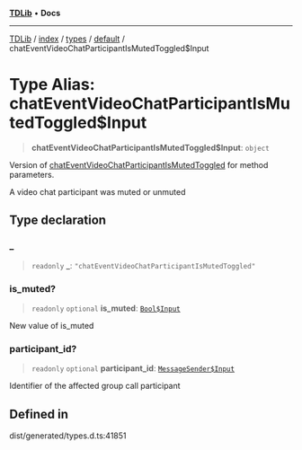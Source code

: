 [**TDLib**](../../../../../../README.md) • **Docs**

***

[TDLib](../../../../../../modules.md) / [index](../../../../../README.md) / [types](../../../README.md) / [default](../README.md) / chatEventVideoChatParticipantIsMutedToggled$Input

# Type Alias: chatEventVideoChatParticipantIsMutedToggled$Input

> **chatEventVideoChatParticipantIsMutedToggled$Input**: `object`

Version of [chatEventVideoChatParticipantIsMutedToggled](chatEventVideoChatParticipantIsMutedToggled.md) for method parameters.

A video chat participant was muted or unmuted

## Type declaration

### \_

> `readonly` **\_**: `"chatEventVideoChatParticipantIsMutedToggled"`

### is\_muted?

> `readonly` `optional` **is\_muted**: [`Bool$Input`](Bool$Input.md)

New value of is_muted

### participant\_id?

> `readonly` `optional` **participant\_id**: [`MessageSender$Input`](MessageSender$Input.md)

Identifier of the affected group call participant

## Defined in

dist/generated/types.d.ts:41851
